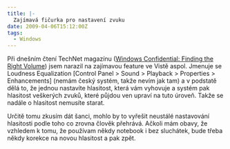 ```yaml
---
title: |-
  Zajímavá fičurka pro nastavení zvuku
date: 2009-04-06T15:12:00Z
tags:
  - Windows
---
```

Při dnešním čtení TechNet magazínu ([Windows Confidential: Finding the Right Volume][1]) jsem narazil na zajímavou feature ve Vistě aspol. Jmenuje se Loudness Equalization [Control Panel > Sound > Playback > Properties > Enhancements] (nemám český systém, takže nevím jak tam) a v podstatě dělá to, že jednou nastavíte hlasitost, která vám vyhovuje a systém pak hlasitost veškerých zvuků, které půjdou ven upraví na tuto úroveň. Takže se nadále o hlasitost nemusíte starat.

Určitě tomu zkusím dát šanci, mohlo by to vyřešit neustálé nastavování hlasitosti podle toho co zrovna člověk přehrává. Ačkoli mám obavy, že vzhledem k tomu, že používam někdy notebook i bez sluchátek, bude třeba někdy korekce na novou hlasitost a pak zpět.

[1]: http://technet.microsoft.com/cs-cz/magazine/2009.05.wincon(en-us).aspx
